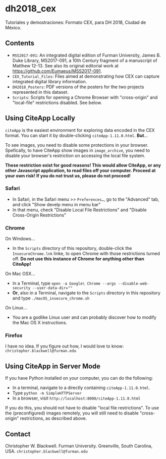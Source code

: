 # dh2018_cex
Tutoriales y demostraciones: Formato CEX, para DH 2018, Ciudad de México.

## Contents

- `MSS2017-091`: An integrated digital edition of Furman University, James B. Duke Library, MS2017-091, a 10th Century fragment of a manuscript of Matthew 12-13. See also its original editorial work at <https://github.com/Eumaeus/MSS2017-091>.
- `CEX_Tutorial_Files`: Files aimed at demonstrating how CEX can capture integrated digital library information.
- `DH2018_Posters`: PDF versions of the posters for the two projects represented in this dataset.
- `Scripts`: Scripts for opening a Chrome Browser with "cross-origin" and "local-file" restrictions disabled. See below.

## Using CiteApp Locally

`citeApp` is the easiest environment for exploring data encoded in the CEX format. You can start it by double-clicking `citeApp-1.11.0.html`. **But**…

To see images, you need to disable some protections in your browser. Spefically, to have CiteApp show images in `image_archive`, you need to disable your browser's restriction on accessing the local file system.

**These restriction exist for good reasons! This would allow CiteApp, or any other Javascript application, to read files off your computer. Proceed at your own risk! If you do not trust us, please do not proceed!**

### Safari

- In Safari, in the Safari menu >> `Preferences…`, go to the "Advanced" tab, and click "Show develp menu in menu bar"
- In that menu, check "Disable Local File Restrictions" and "Disable Cross-Origin Restrictions"

### Chrome

On Windows…

- In the `Scripts` directory of this repository, double-click the `InsecureChrome.lnk` linke, to open Chrome with those restrictions turned off. **Do not use this instance of Chrome for anything other than CiteApp!**

On Mac OSX…

- In a Terminal, type `open -a Google\ Chrome --args --disable-web-security --user-data-dir=""`
- **Or**, also in a Terminal, navigate to the `Scripts` directory in this repository and type `./macOS_insecure_chrome.sh`

On Linux…

- You are a godlike Linux user and can probably discover how to modify the Mac OS X instructions.

### Firefox

I have no idea. If you figure out how, I would love to know: `christopher.blackwell@furman.edu`

## Using CiteApp in Server Mode

If you have Python installed on your computer, you can do the following:

- In a terminal, navigate to a directly containing `citeApp-1.11.0.html`.
- Type `python -m SimpleHTTPServer`
- In a browser, visit `http://localhost:8000/citeApp-1.11.0.html`

If you do this, you should not have to disable "local file restrictions". To use the (preconfigured) images remotely, you will still need to disable "cross-origin" restrictions, as described above.

## Contact

Christopher W. Blackwell. Furman University. Greenville, South Carolina, USA. `christopher.blackwell@furman.edu`

